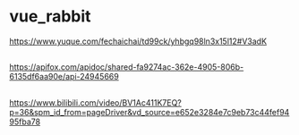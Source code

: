 # vue_rabbit
https://www.yuque.com/fechaichai/td99ck/yhbgq98ln3x15l12#V3adK

##
https://apifox.com/apidoc/shared-fa9274ac-362e-4905-806b-6135df6aa90e/api-24945669

##
https://www.bilibili.com/video/BV1Ac411K7EQ?p=36&spm_id_from=pageDriver&vd_source=e652e3284e7c9eb73c44fef9495fba78
